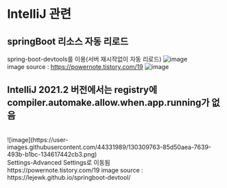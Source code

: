 # IntelliJ 관련
## springBoot 리소스 자동 리로드
spring-boot-devtools를 이용(서버 재시작없이 자동 리로드)
![image](https://user-images.githubusercontent.com/44331989/130376931-0a15fcb0-f05e-43d7-9a25-90b7fd0440ad.png) <br>
image source : https://powernote.tistory.com/19
![image](https://user-images.githubusercontent.com/44331989/130309728-1e26011a-7c96-489e-9d08-67ae9f16b751.png) <br>
<h2>IntelliJ 2021.2 버전에서는 registry에 compiler.automake.allow.when.app.running가 없음</h2> <br>
![image](https://user-images.githubusercontent.com/44331989/130309763-85d50aea-7639-493b-b1bc-134617442cb3.png) <br>
Settings-Advanced Settings로 이동됨 <br>
https://powernote.tistory.com/19
image source : https://lejewk.github.io/springboot-devtool/
